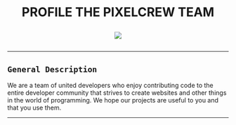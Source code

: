 <h1 align="center">PROFILE THE PIXELCREW TEAM</p>
<p>
        <img src= "https://files.catbox.moe/petcot.jpg">
    </p>

</details>

---

## `General Description`

We are a team of united developers who enjoy contributing code to the entire developer community that strives to create websites and other things in the world of programming. We hope our projects are useful to you and that you use them.

</details>

---
